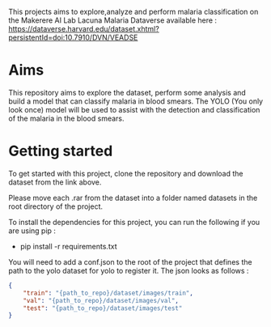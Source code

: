 This projects aims to explore,analyze and perform malaria classification on the Makerere AI Lab Lacuna Malaria Dataverse available here : https://dataverse.harvard.edu/dataset.xhtml?persistentId=doi:10.7910/DVN/VEADSE

# Aims 

This repository aims to explore the dataset, perform some analysis and build a model that can classify malaria in blood smears. The YOLO (You only look once) model will be used to assist with the 
detection and classification of the malaria in the blood smears.

# Getting started

To get started with this project, clone the repository and download the dataset from the link above.

Please move each .rar from the dataset into a folder named datasets in the root directory of the project. 

To install the dependencies for this project, you can run the following if you are using pip : 

- pip install -r requirements.txt

You will need to add a conf.json to the root of the project that defines the path to the yolo dataset for yolo to register it. The json looks as follows : 


```json
{
    "train": "{path_to_repo}/dataset/images/train",
    "val": "{path_to_repo}/dataset/images/val",
    "test": "{path_to_repo}/dataset/images/test"
}
```
